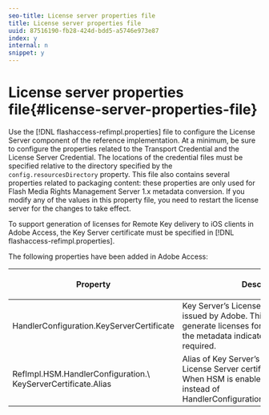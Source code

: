 ```yaml
---
seo-title: License server properties file
title: License server properties file
uuid: 87516190-fb28-424d-bdd5-a5746e973e87
index: y
internal: n
snippet: y
---
```


# License server properties file{#license-server-properties-file}

Use the [!DNL flashaccess-refimpl.properties] file to configure the License Server component of the reference implementation. At a minimum, be sure to configure the properties related to the Transport Credential and the License Server Credential. The locations of the credential files must be specified relative to the directory specified by the `config.resourcesDirectory` property. This file also contains several properties related to packaging content: these properties are only used for Flash Media Rights Management Server 1.x metadata conversion. If you modify any of the values in this property file, you need to restart the license server for the changes to take effect.

To support generation of licenses for Remote Key delivery to iOS clients in Adobe Access, the Key Server certificate must be specified in [!DNL flashaccess-refimpl.properties].

The following properties have been added in Adobe Access: 

<table frame="all" colsep="1" rowsep="1" class="+ topic/table adobe-d/table " id="table_xz2_lwy_n4"> 
 <thead class="- topic/thead "> 
  <tr rowsep="1" class="- topic/row "> 
   <th colname="1" class="- topic/entry entry"> <p class="- topic/p ">Property </p> </th> 
   <th colname="2" class="- topic/entry entry"> <p class="- topic/p ">Description </p> </th> 
  </tr> 
 </thead>
 <tbody class="- topic/tbody "> 
  <tr rowsep="1" class="- topic/row "> 
   <td colname="1" class="- topic/entry "><span class="codeph"> HandlerConfiguration.KeyServerCertificate</span> </td> 
   <td colname="2" class="- topic/entry "> Key Server’s License Server Certificate, issued by Adobe. This certificate is used to generate licenses for iOS devices, when the metadata indicates that a Key Server is required. </td> 
  </tr> 
  <tr rowsep="0" class="- topic/row "> 
   <td colname="1" class="- topic/entry "><span class="codeph"> RefImpl.HSM.HandlerConfiguration.\ KeyServerCertificate.Alias</span> </td> 
   <td colname="2" class="- topic/entry ">Alias of Key Server’s Adobe-issued License Server certificate stored on HSM. When HSM is enabled, use this property instead of <span class="codeph"> HandlerConfiguration.KeyServerCertificate</span>. </td> 
  </tr> 
 </tbody> 
</table>

